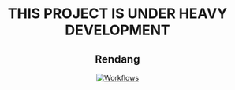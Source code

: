 <h1 align="center">THIS PROJECT IS UNDER HEAVY DEVELOPMENT</h1>

<h2 align="center">Rendang</h1>

<p align="center">
    <a href='https://github.com/Hazmi35/rendang/workflows/'>
        <img alt="Workflows" src="https://github.com/Hazmi35/rendang/workflows/Node.js%20CI/badge.svg">
    </a>
</p>

